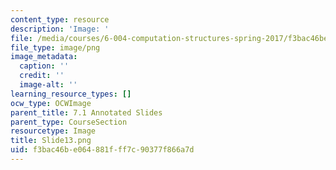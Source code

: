 ```yaml
---
content_type: resource
description: 'Image: '
file: /media/courses/6-004-computation-structures-spring-2017/f3bac46be064881fff7c90377f866a7d_Slide13.png
file_type: image/png
image_metadata:
  caption: ''
  credit: ''
  image-alt: ''
learning_resource_types: []
ocw_type: OCWImage
parent_title: 7.1 Annotated Slides
parent_type: CourseSection
resourcetype: Image
title: Slide13.png
uid: f3bac46b-e064-881f-ff7c-90377f866a7d
---
```

